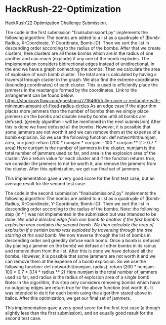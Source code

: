 # HackRush-22-Optimization
HackRush'22 Optimization Challenge Submission.

The code in the first submission "finalsubmission1.py" implements the following algorithm:
The bombs are added to a list as a quadruple of (Bomb-Radius, X-Coordinate, Y-Coordinate, Bomb-ID).
Then we sort the list in descending order according to the radius of the bombs.
After that we create clusters, here clusters are all those bombs which are in the radius of one another and can reach (explode) if any one of the bomb explodes.
The implementation considers bidirectional edges instead of unidirectional. In the end we have a graph connecting the bombs.
Then we calculate the area of explosion of each bomb cluster. The total area is calculated by having a traversal through cluster in the graph.
We also find the extreme coordinates (bounding coordinates) of each cluster. This is used to efficiently place the jammers in the reactangle formed by the coordinates. Link to the arrangement can be found below. 
https://stackoverflow.com/questions/7716460/fully-cover-a-rectangle-with-minimum-amount-of-fixed-radius-circles
As an edge case if the algorithm places more jammers than the number of bombs then we simply place jammers on the bombs and disable nearby bombs until all bombs are defused. (greedy algorithm - will be mentioned in the next submission)
After this is done we have defused all the bombs. However, it is possible that some jammers are not worth it and we can remove them at the expense of a bomb explosion.
So we use the following function:
def notworthit(numjam, area, currjam):
    return (200 * numjam * currjam - 100 * currjam ** 2 > 0.7 * area)
Here currjam is the number of jammers in the cluster, numjam is the total number of jammers used so far, and area is the explosion area of the cluster.
We a return value for each cluster and if the function returns true, we consider the jammers to not be worth it, and remove the jammers from the cluster.
After this optimization, we get our final set of jammers.

This implementation gave a very good score for the first test case, but an average result for the second test case.

The code in the second submission "finalsubmission2.py" implements the following algorithm:
The bombs are added to a list as a quadruple of (Bomb-Radius, X-Coordinate, Y-Coordinate, Bomb-ID).
Then we sort the list in descending order according to the radius of the bombs.
Note: the following step (in * ) was not implemented in the submission but was intended to be done.
*We add a directed edge from one bomb to another if the first bomb's explosion area contains the second bomb.
We then calculate the area of explosion if a certain bomb was exploded by traversing through the tree starting at the said bomb.*
We now traverse through the list of bombs in descending order and greedily defuse each bomb. Once a bomb is defused (by placing a jammer on the bomb) we defuse all other bombs in its radius and remove them from the list.
After this is done we have defused all the bombs. However, it is possible that some jammers are not worth it and we can remove them at the expense of a bomb explosion.
So we use the following function:
def notworthit(numjam, radius):
    return (200 * numjam - 100 > 0.7 * 3.14 * radius ** 2)
Here numjam is the total number of jammers used so far, and radius is the radius of explosion area of a single bomb.
Note: In the algorithm, this step only considers removing bombs which have no outgoing edges are return true for the above function (not worth it). It was intended to do it for each bomb using the algorithm stated above in italics.
After this optimization, we get our final set of jammers.

This implementation gave a very good score for the first test case (although slightly less than the first submission), and an equally good result for the second test case.
